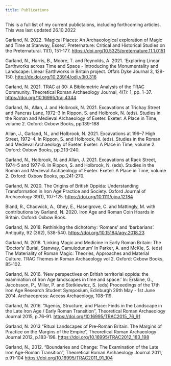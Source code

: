 ```yaml
---
title: Publications
---
```


This is a full list of my current publictaions, including forthcoming articles. This was last updated 26.10.2022

Garland, N. 2022. ‘Magical Places: An Archaeological exploration of Magic and Time at Stanway, Essex’. Preternature: Critical and Historical Studies on the Preternatural. 11(1), 151-177. https://doi.org/10.5325/preternature.11.1.0151

Garland, N., Harris, B., Moore, T. and Reynolds, A. 2021. ‘Exploring Linear Earthworks across Time and Space - Introducing the Monumentality and Landscape: Linear Earthworks in Britain project. Offa’s Dyke Journal 3, 129-150. http://dx.doi.org/10.23914/odj.v3i0.316

Garland, N. 2021. TRAC at 30: A Bibliometric Analysis of the TRAC Community. Theoretical Roman Archaeology Journal, 4(1): 1, pp. 1–37. https://doi.org/10.16995/traj.4344

Garland, N., Allan, J. and Holbrook, N. 2021. Excavations at Trichay Street and Pancras Lane, 1972–3 In Rippon, S. and Holbrook, N. (eds). Studies in the Roman and Medieval Archaeology of Exeter. Exeter: A Place in Time, volume 2. Oxford: Oxbow Books, pp.139-188

Allan, J., Garland, N., and Holbrook, N. 2021. Excavations at 196–7 High Street, 1972–4. In Rippon, S. and Holbrook, N. (eds). Studies in the Roman and Medieval Archaeology of Exeter. Exeter: A Place in Time, volume 2. Oxford: Oxbow Books, pp.213-240.

Garland, N., Holbrook, N. and Allan, J. 2021. Excavations at Rack Street, 1974–5 and 1977–8. In Rippon, S. and Holbrook, N. (eds). Studies in the Roman and Medieval Archaeology of Exeter. Exeter: A Place in Time, volume 2. Oxford: Oxbow Books, pp.241-270.

Garland, N. 2020. The Origins of British Oppida: Understanding Transformation in Iron Age Practice and Society. Oxford Journal of Archaeology 39(1), 107-125. https://doi.org/10.1111/ojoa.12184

Bland, R., Chadwick, A., Ghey, E., Haselgrove, C. and Mattingly, M. with contributions by Garland, N. 2020. Iron Age and Roman Coin Hoards in Britain. Oxford: Oxbow Book.

Garland, N. 2018. Rethinking the dichotomy: ‘Romans’ and ‘barbarians’. Antiquity, 92 (362), 538-540. https://doi.org/10.15184/aqy.2018.23

Garland, N. 2018. ‘Linking Magic and Medicine in Early Roman Britain: The ‘Doctor’s’ Burial, Stanway, Camulodunum’ In Parker, A. and McKie, S. (eds) The Materiality of Roman Magic: Theories, Approaches and Material Culture. TRAC Themes in Roman Archaeology vol 2. Oxford: Oxbow Books, 85-102.

Garland, N. 2016. ‘New perspectives on British territorial oppida: the examination of Iron Age landscapes in time and space.’ In: Erskine, G., Jacobsson, P., Miller, P. and Stetkiewicz, S. (eds) Proceedings of the 17th Iron Age Research Student Symposium, Edinburgh 29th May - 1st June 2014. Archaeopress: Access Archaeology, 108-119.

Garland, N. 2016. “Agency, Structure, and Place: Finds in the Landscape in the Late Iron Age / Early Roman Transition”, Theoretical Roman Archaeology Journal 2015, p.76–91. https://doi.org/10.16995/TRAC2015_76_91

Garland, N. 2013 “Ritual Landscapes of Pre-Roman Britain: The Margins of Practice on the Margins of the Empire”, Theoretical Roman Archaeology Journal 2012, p.183-198. https://doi.org/10.16995/TRAC2012_183_198

Garland, N., 2012. “Boundaries and Change: The Examination of the Late Iron Age-Roman Transition”, Theoretical Roman Archaeology Journal 2011, p.91-104 https://doi.org/10.16995/TRAC2011_91_104
